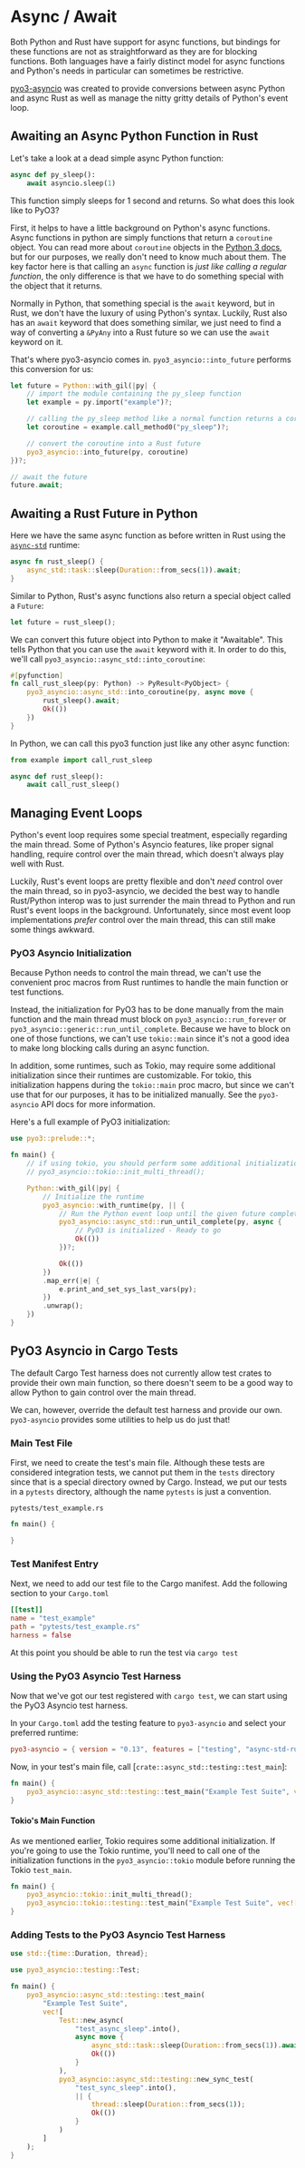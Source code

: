 # Async / Await

Both Python and Rust have support for async functions, but bindings for these functions are not as 
straightforward as they are for blocking functions. Both languages have a fairly distinct model for 
async functions and Python's needs in particular can sometimes be restrictive.

[pyo3-asyncio](https://github.com/awestlake87/pyo3-asyncio) was created to provide conversions 
between async Python and async Rust as well as manage the nitty gritty details of Python's event 
loop.

## Awaiting an Async Python Function in Rust

Let's take a look at a dead simple async Python function:

```python
async def py_sleep():
    await asyncio.sleep(1)
```

This function simply sleeps for 1 second and returns. So what does this look like to PyO3? 

First, it helps to have a little background on Python's async functions. 
Async functions in python are simply functions that return a `coroutine` object. You can read more about 
`coroutine` objects in the [Python 3 docs](https://docs.python.org/3/library/asyncio-task.html), but
for our purposes, we really don't need to know much about them. The key factor here is that calling
an `async` function is _just like calling a regular function_, the only difference is that we have
to do something special with the object that it returns.

Normally in Python, that something special is the `await` keyword, but in Rust, we don't have the 
luxury of using Python's syntax. Luckily, Rust also has an `await` keyword that does something
similar, we just need to find a way of converting a `&PyAny` into a Rust future so we can use the
`await` keyword on it.

That's where pyo3-asyncio comes in. `pyo3_asyncio::into_future` performs this conversion for us:

```rust
let future = Python::with_gil(|py| {
    // import the module containing the py_sleep function
    let example = py.import("example")?;

    // calling the py_sleep method like a normal function returns a coroutine
    let coroutine = example.call_method0("py_sleep")?;

    // convert the coroutine into a Rust future
    pyo3_asyncio::into_future(py, coroutine)
})?;

// await the future
future.await;
```

## Awaiting a Rust Future in Python

Here we have the same async function as before written in Rust using the 
[`async-std`](https://async.rs/) runtime:

```rust
async fn rust_sleep() {
    async_std::task::sleep(Duration::from_secs(1)).await;
}
```

Similar to Python, Rust's async functions also return a special object called a
`Future`:

```rust
let future = rust_sleep();
```

We can convert this future object into Python to make it "Awaitable". This tells Python that you can
use the `await` keyword with it. In order to do this, we'll call 
`pyo3_asyncio::async_std::into_coroutine`:

```rust
#[pyfunction]
fn call_rust_sleep(py: Python) -> PyResult<PyObject> {
    pyo3_asyncio::async_std::into_coroutine(py, async move {
        rust_sleep().await;
        Ok(())
    })
}
```

In Python, we can call this pyo3 function just like any other async function:

```python
from example import call_rust_sleep

async def rust_sleep():
    await call_rust_sleep()
```

## Managing Event Loops

Python's event loop requires some special treatment, especially regarding the main thread. Some of
Python's Asyncio features, like proper signal handling, require control over the main thread, which
doesn't always play well with Rust.

Luckily, Rust's event loops are pretty flexible and don't _need_ control over the main thread, so in
pyo3-asyncio, we decided the best way to handle Rust/Python interop was to just surrender the main
thread to Python and run Rust's event loops in the background. Unfortunately, since most event loop 
implementations _prefer_ control over the main thread, this can still make some things awkward.

### PyO3 Asyncio Initialization

Because Python needs to control the main thread, we can't use the convenient proc macros from Rust
runtimes to handle the main function or test functions. 

Instead, the initialization for PyO3 has to be done manually from the main function and the main 
thread must block on `pyo3_asyncio::run_forever` or `pyo3_asyncio::generic::run_until_complete`.
Because we have to block on one of those functions, we can't use `tokio::main` since it's not a good
idea to make long blocking calls during an async function.

In addition, some runtimes, such as Tokio, may require some additional initialization since their 
runtimes are customizable. For tokio, this initialization happens during the `tokio::main` proc 
macro, but since we can't use that for our purposes, it has to be initialized manually. See the 
`pyo3-asyncio` API docs for more information.

Here's a full example of PyO3 initialization:
```rust
use pyo3::prelude::*;

fn main() {
    // if using tokio, you should perform some additional initialization here:
    // pyo3_asyncio::tokio::init_multi_thread();

    Python::with_gil(|py| {
        // Initialize the runtime
        pyo3_asyncio::with_runtime(py, || {
            // Run the Python event loop until the given future completes
            pyo3_asyncio::async_std::run_until_complete(py, async {
                // PyO3 is initialized - Ready to go
                Ok(())
            })?;

            Ok(())
        })
        .map_err(|e| {
            e.print_and_set_sys_last_vars(py);  
        })
        .unwrap();
    })
}
```

## PyO3 Asyncio in Cargo Tests

The default Cargo Test harness does not currently allow test crates to provide their own main 
function, so there doesn't seem to be a good way to allow Python to gain control over the main
thread.

We can, however, override the default test harness and provide our own. `pyo3-asyncio` provides some
utilities to help us do just that!

### Main Test File
First, we need to create the test's main file. Although these tests are considered integration
tests, we cannot put them in the `tests` directory since that is a special directory owned by
Cargo. Instead, we put our tests in a `pytests` directory, although the name `pytests` is just
a convention.

`pytests/test_example.rs`
```rust
fn main() {

}
```

### Test Manifest Entry
Next, we need to add our test file to the Cargo manifest. Add the following section to your
`Cargo.toml`

```toml
[[test]]
name = "test_example"
path = "pytests/test_example.rs"
harness = false
```

At this point you should be able to run the test via `cargo test`

### Using the PyO3 Asyncio Test Harness
Now that we've got our test registered with `cargo test`, we can start using the PyO3 Asyncio
test harness.

In your `Cargo.toml` add the testing feature to `pyo3-asyncio` and select your preferred runtime:
```toml
pyo3-asyncio = { version = "0.13", features = ["testing", "async-std-runtime"] }
```

Now, in your test's main file, call [`crate::async_std::testing::test_main`]:

```rust
fn main() {
    pyo3_asyncio::async_std::testing::test_main("Example Test Suite", vec![]);
}
```

#### Tokio's Main Function

As we mentioned earlier, Tokio requires some additional initialization. If you're going to use the 
Tokio runtime, you'll need to call one of the initialization functions in the `pyo3_asyncio::tokio` 
module before running the Tokio `test_main`.

```rust
fn main() {
    pyo3_asyncio::tokio::init_multi_thread();
    pyo3_asyncio::tokio::testing::test_main("Example Test Suite", vec![]);
}
```


### Adding Tests to the PyO3 Asyncio Test Harness

```rust
use std::{time::Duration, thread};

use pyo3_asyncio::testing::Test;

fn main() {
    pyo3_asyncio::async_std::testing::test_main(
        "Example Test Suite",
        vec![
            Test::new_async(
                "test_async_sleep".into(),
                async move {
                    async_std::task::sleep(Duration::from_secs(1)).await;
                    Ok(())
                }
            ),
            pyo3_asyncio::async_std::testing::new_sync_test(
                "test_sync_sleep".into(),
                || {
                    thread::sleep(Duration::from_secs(1));
                    Ok(())
                }
            )
        ]
    );
}
```